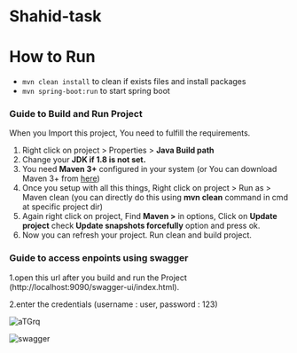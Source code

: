 # Shahid-task

<h1>How to Run </h1>

<ul>
<li><code>mvn clean install</code> to clean if exists files and install packages</li>
<li><code>mvn spring-boot:run</code>  to start spring boot</li>
</ul>


<h3>Guide to Build and Run Project</h3>
When you Import this project, You need to fulfill the requirements.

1. Right click on project > Properties > **Java Build path**
2. Change your **JDK if 1.8 is not set.**
3. You need **Maven 3+** configured in your system (or You can download Maven 3+ from [here](https://maven.apache.org/download.cgi))
4. Once you setup with all this things,
Right click on project > Run as > Maven clean (you can directly do this using **mvn clean** command in cmd at specific project dir)
5. Again right click on project, Find **Maven >** in options, Click on **Update project**
check **Update snapshots forcefully** option and press ok.
6. Now you can refresh your project. Run clean and build project.

<h3>Guide to access enpoints using swagger</h3>

1.open this url after you build and run the Project (http://localhost:9090/swagger-ui/index.html).

2.enter the credentials (username : user, password : 123)

![aTGrq](https://user-images.githubusercontent.com/40933527/159552539-c8a8098e-6d29-43d0-b4ea-525d24bf25d7.jpg)

![swagger](https://user-images.githubusercontent.com/40933527/159917588-40a9e295-cbea-4dde-8757-a50465ee0ec2.PNG)

